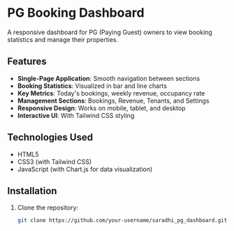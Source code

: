 # PG Booking Dashboard

A responsive dashboard for PG (Paying Guest) owners to view booking statistics and manage their properties.

## Features

- **Single-Page Application**: Smooth navigation between sections
- **Booking Statistics**: Visualized in bar and line charts
- **Key Metrics**: Today's bookings, weekly revenue, occupancy rate
- **Management Sections**: Bookings, Revenue, Tenants, and Settings
- **Responsive Design**: Works on mobile, tablet, and desktop
- **Interactive UI**: With Tailwind CSS styling

## Technologies Used

- HTML5
- CSS3 (with Tailwind CSS)
- JavaScript (with Chart.js for data visualization)

## Installation

1. Clone the repository:
   ```bash
   git clone https://github.com/your-username/saradhi_pg_dashboard.git
